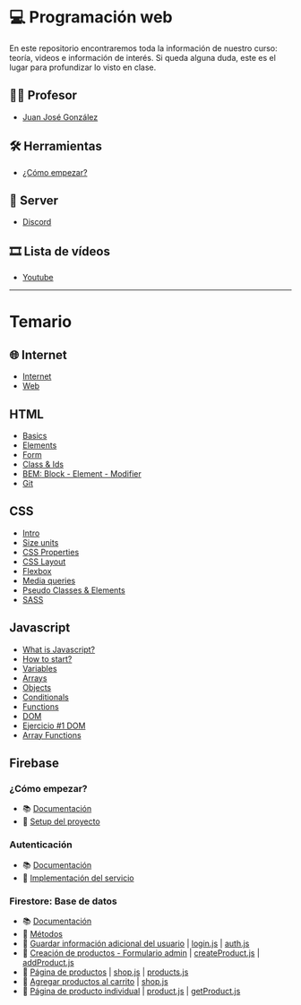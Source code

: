 # 💻 Programación web
En este repositorio encontraremos toda la información de nuestro curso: teoría, videos e información de interés.
Si queda alguna duda, este es el lugar para profundizar lo visto en clase.

## 🧑‍🏫 Profesor
- [Juan José González](https://github.com/jujogi/202210-web/blob/main/juanjogonzalez.md)

## 🛠️ Herramientas
- [¿Cómo empezar?](https://github.com/jujogi/202210-web/blob/main/tools.md)

## 💬 Server
- [Discord](https://discord.gg/vgu2ejV6)

## 🎞 Lista de vídeos
- [Youtube](https://www.youtube.com/watch?v=ea9uoaJBn00&list=PLSXu7UPb1IEeCm20FcI333AmUzM5YCEkf)

---

# Temario

## 🌐 Internet
- [Internet](https://github.com/jujogi/202210-web/blob/main/basics/01-internet.md)
- [Web](https://github.com/jujogi/202210-web/blob/main/basics/02-web.md)

## HTML
- [Basics](https://github.com/jujogi/202210-web/blob/main/html/01-html-basics.md)
- [Elements](https://github.com/jujogi/202210-web/blob/main/html/02-html-elements.md)
- [Form](https://github.com/jujogi/202210-web/blob/main/html/03-html-forms.md)
- [Class & Ids](https://github.com/jujogi/202210-web/blob/main/html/04-html-class-id.md)
- [BEM: Block - Element - Modifier](https://github.com/jujogi/202210-web/blob/main/html/05-html-bem.md)
- [Git](https://github.com/jujogi/202210-web/blob/main/html/06-git.md)

## CSS
- [Intro](https://github.com/jujogi/202210-web/blob/main/css/01-intro.md)
- [Size units](https://github.com/jujogi/202210-web/blob/main/css/02-units.md)
- [CSS Properties](https://github.com/jujogi/202210-web/blob/main/css/03-css-properties.md)
- [CSS Layout](https://github.com/jujogi/202210-web/blob/main/css/04-css-layout.md)
- [Flexbox](https://github.com/jujogi/202210-web/blob/main/css/05-flex.md)
- [Media queries](https://github.com/jujogi/202210-web/blob/main/css/06-mediaqueries.md)
- [Pseudo Classes & Elements](https://github.com/jujogi/202210-web/blob/main/css/07-pseudo-classes-elements.md)
- [SASS](https://github.com/jujogi/202210-web/blob/main/css/08-sass.md)

## Javascript
- [What is Javascript?](https://github.com/jujogi/202210-web/blob/main/javascript/01-what-is-js.md)
- [How to start?](https://github.com/jujogi/202210-web/blob/main/javascript/02-how-to-start.md)
- [Variables](https://github.com/jujogi/202210-web/blob/main/javascript/03-variables.md)
- [Arrays](https://github.com/jujogi/202210-web/blob/main/javascript/04-arrays.md)
- [Objects](https://github.com/jujogi/202210-web/blob/main/javascript/05-objects.md)
- [Conditionals](https://github.com/jujogi/202210-web/blob/main/javascript/06-conditionals.md)
- [Functions](https://github.com/jujogi/202210-web/blob/main/javascript/07-functions.md)
- [DOM](https://github.com/jujogi/202210-web/blob/main/javascript/08-dom.md)
- [Ejercicio #1 DOM](https://github.com/jujogi/202210-web/blob/main/javascript/08-exercise-01.md)
- [Array Functions](https://github.com/jujogi/202210-web/blob/main/javascript/09-array-functions.md)

## Firebase
### ¿Cómo empezar?
- 📚 [Documentación](https://firebase.google.com/docs/web/setup?authuser=0)
- 🎥 [Setup del proyecto](https://youtu.be/45-KUEfK9SQ)
### Autenticación
- 📚 [Documentación](https://firebase.google.com/docs/auth/web/start?hl=es-419)
- 🎥 [Implementación del servicio](https://youtu.be/45-KUEfK9SQ?t=1413)

### Firestore: Base de datos
- 📚 [Documentación](https://firebase.google.com/docs/firestore/quickstart?hl=es-419#web-version-9)
- 📙 [Métodos](https://github.com/jujogi/202210-web/blob/main/firebase/firestore.md)
- 🎥 [Guardar información adicional del usuario](https://youtu.be/UOjXcYS_7UI) | [login.js](https://github.com/jujogi/202210-web/blob/main/myshop/src/scripts/login.js) | [auth.js](https://github.com/jujogi/202210-web/blob/main/myshop/src/scripts/functions/auth.js) 
- 🎥 [Creación de productos - Formulario admin](https://youtu.be/zfw1yTphRNs) | [createProduct.js](https://github.com/jujogi/202210-web/blob/main/myshop/src/scripts/createProduct.js) | [addProduct.js](https://github.com/jujogi/202210-web/blob/main/myshop/src/scripts/functions/addProduct.js) 
- 🎥 [Página de productos](https://youtu.be/28E0SNqpnuc) | [shop.js](https://github.com/jujogi/202210-web/blob/main/myshop/src/scripts/shop.js) | [products.js](https://github.com/jujogi/202210-web/blob/main/myshop/src/scripts/functions/products.js)
- 🎥 [Agregar productos al carrito](https://youtu.be/4m1xXrYqaPg) | [shop.js](https://github.com/jujogi/202210-web/blob/main/myshop/src/scripts/shop.js)
- 🎥 [Página de producto individual](https://youtu.be/JQUd32RS37o) | [product.js](https://github.com/jujogi/202210-web/blob/main/myshop/src/scripts/product.js) | [getProduct.js](https://github.com/jujogi/202210-web/blob/main/myshop/src/scripts/functions/getProduct.js)

